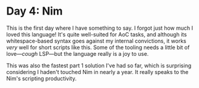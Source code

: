 # Day 4: Nim

This is the first day where I have something to say. I forgot just how much I loved this language! It's quite well-suited for AoC tasks, and although its whitespace-based syntax goes against my internal convictions, it works *very* well for short scripts like this. Some of the tooling needs a little bit of love—*cough* LSP—but the language really is a joy to use.

This was also the fastest part 1 solution I've had so far, which is surprising considering I haden't touched Nim in nearly a year. It really speaks to the Nim's scripting productivity.
